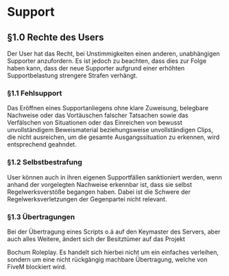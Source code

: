 # Support

## §1.0 Rechte des Users

Der User hat das Recht, bei Unstimmigkeiten einen anderen, unabhängigen Supporter anzufordern. Es ist jedoch zu beachten, dass dies zur Folge haben kann, dass der neue Supporter aufgrund einer erhöhten Supportbelastung strengere Strafen verhängt.


### §1.1 Fehlsupport

Das Eröffnen eines Supportanliegens ohne klare Zuweisung, belegbare Nachweise oder das Vortäuschen falscher Tatsachen sowie das Verfälschen von Situationen oder das Einreichen von bewusst unvollständigem Beweismaterial beziehungsweise unvollständigen Clips, die nicht ausreichen, um die gesamte Ausgangssituation zu erkennen, wird entsprechend geahndet.


### §1.2 Selbstbestrafung

User können auch in ihren eigenen Supportfällen sanktioniert werden, wenn anhand der vorgelegten Nachweise erkennbar ist, dass sie selbst Regelwerksverstöße begangen haben. Dabei ist die Schwere der Regelwerksverletzungen der Gegenpartei nicht relevant.


### §1.3 Übertragungen

Bei der Übertragung eines Scripts o.ä auf den Keymaster des Servers, aber auch alles Weitere, ändert sich der Besitztümer auf das Projekt&#x20;

Bochum Roleplay. Es handelt sich hierbei nicht um ein einfaches verleihen, sondern um eine nicht rückgängig machbare Übertragung, welche von FiveM blockiert wird.
